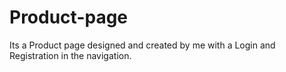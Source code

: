 # Product-page
Its a Product page designed and created by me with a Login and Registration in the navigation.
